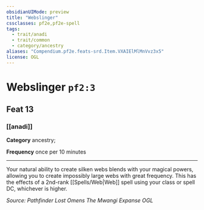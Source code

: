 ```yaml
---
obsidianUIMode: preview
title: "Webslinger"
cssclasses: pf2e,pf2e-spell
tags:
  - trait/anadi
  - trait/common
  - category/ancestry
aliases: "Compendium.pf2e.feats-srd.Item.VXAIElMlMnVvz3x5"
license: OGL
---
```

# Webslinger `pf2:3`
## Feat 13
### [[anadi]]

**Category** ancestry; 




**Frequency** once per 10 minutes

* * *

Your natural ability to create silken webs blends with your magical powers, allowing you to create impossibly large webs with great frequency. This has the effects of a 2nd-rank [[Spells/Web|Web]] spell using your class or spell DC, whichever is higher.

*Source: Pathfinder Lost Omens The Mwangi Expanse*
*OGL*